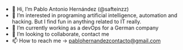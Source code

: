 - 👋 Hi, I’m Pablo Antonio Hernández (@safteinzz)
- 👀 I’m interested in programing artificial intelligence, automation and hacking. But I find fun in anything related to IT really.
- 🌱 I’m currently working as a devOps for a German company
- 💞️ I’m looking to collaborate, contact me
- 📫 How to reach me -> pablohernandezcontacto@gmail.com

<!---
safteinzz/safteinzz is a ✨ special ✨ repository because its `README.md` (this file) appears on your GitHub profile.
You can click the Preview link to take a look at your changes.
--->
